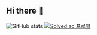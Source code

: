 ## Hi there 👋


![GitHub stats](https://github-readme-stats.vercel.app/api?username=psi7218&show_icons=true&theme=radical)
[![Solved.ac
프로필](http://mazassumnida.wtf/api/v2/generate_badge?boj=psi7218)](https://solved.ac/{handle})
